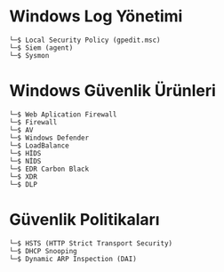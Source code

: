 # Windows Log Yönetimi

```
└─$ Local Security Policy (gpedit.msc)
└─$ Siem (agent)
└─$ Sysmon
```

# Windows Güvenlik Ürünleri

```
└─$ Web Aplication Firewall
└─$ Firewall
└─$ AV
└─$ Windows Defender
└─$ LoadBalance
└─$ HİDS
└─$ NİDS
└─$ EDR Carbon Black
└─$ XDR
└─$ DLP
```

# Güvenlik Politikaları

```
└─$ HSTS (HTTP Strict Transport Security)
└─$ DHCP Snooping
└─$ Dynamic ARP Inspection (DAI)
```
